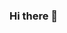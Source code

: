### Hi there 👋

<!--
**seVladimirs/seVladimirs** is a ✨ _special_ ✨ repository because its `README.md` (this file) appears on your GitHub profile.

My name is Vladimir, I'm living in capital city of Latvia - Riga 🇱🇻.
All my expiereince is somehow connected with SAP technologies. However last few years my main focus is SAP BTP (Cloud Platform) and Cloud Foundry developments.

- 🥇 I’m currently focusing on SAP Business Technology Platform developments using SAP Application Programming Model on NodeJS stack. 
- 🐦 Follow me on twitter [@seVladimirs](https://twitter.com/seVladimirs)
- 👯 I’m looking to collaborate on any project somehow connected with SAP technologies.
- 💬 Ask me about [SAPUI5](https://ui5.sap.com/), [SAP Cloud Application Programming Model](https://cap.cloud.sap)

P.S. You are awesome! 💙
-->
